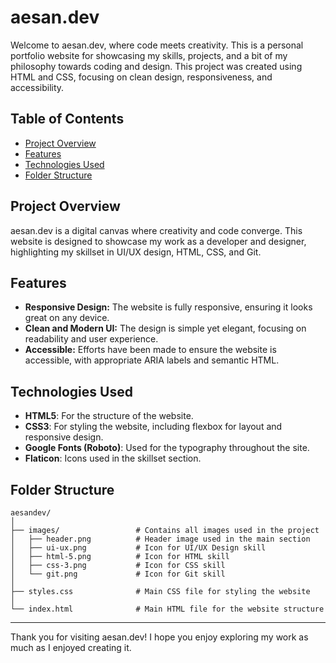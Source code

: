 # aesan.dev

Welcome to aesan.dev, where code meets creativity. This is a personal portfolio website for showcasing my skills, projects, and a bit of my philosophy towards coding and design. This project was created using HTML and CSS, focusing on clean design, responsiveness, and accessibility.

## Table of Contents

- [Project Overview](#project-overview)
- [Features](#features)
- [Technologies Used](#technologies-used)
- [Folder Structure](#folder-structure)


## Project Overview

aesan.dev is a digital canvas where creativity and code converge. This website is designed to showcase my work as a developer and designer, highlighting my skillset in UI/UX design, HTML, CSS, and Git.

## Features

- **Responsive Design:** The website is fully responsive, ensuring it looks great on any device.
- **Clean and Modern UI:** The design is simple yet elegant, focusing on readability and user experience.
- **Accessible:** Efforts have been made to ensure the website is accessible, with appropriate ARIA labels and semantic HTML.

## Technologies Used

- **HTML5**: For the structure of the website.
- **CSS3**: For styling the website, including flexbox for layout and responsive design.
- **Google Fonts (Roboto)**: Used for the typography throughout the site.
- **Flaticon**: Icons used in the skillset section.

## Folder Structure

```
aesandev/
│
├── images/                 # Contains all images used in the project
│   ├── header.png          # Header image used in the main section
│   ├── ui-ux.png           # Icon for UI/UX Design skill
│   ├── html-5.png          # Icon for HTML skill
│   ├── css-3.png           # Icon for CSS skill
│   └── git.png             # Icon for Git skill
│
├── styles.css              # Main CSS file for styling the website
│
└── index.html              # Main HTML file for the website structure
```


---
Thank you for visiting aesan.dev! I hope you enjoy exploring my work as much as I enjoyed creating it.


